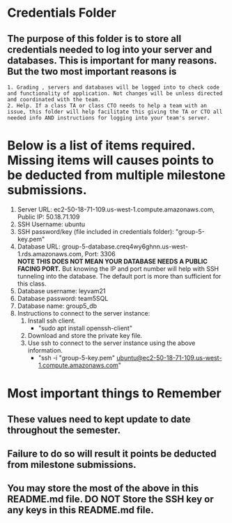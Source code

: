 # Credentials Folder

## The purpose of this folder is to store all credentials needed to log into your server and databases. This is important for many reasons. But the two most important reasons is
    1. Grading , servers and databases will be logged into to check code and functionality of application. Not changes will be unless directed and coordinated with the team.
    2. Help. If a class TA or class CTO needs to help a team with an issue, this folder will help facilitate this giving the TA or CTO all needed info AND instructions for logging into your team's server. 


# Below is a list of items required. Missing items will causes points to be deducted from multiple milestone submissions.

1. Server URL: ec2-50-18-71-109.us-west-1.compute.amazonaws.com, Public IP: 50.18.71.109
2. SSH Username: ubuntu
3. SSH password/key (file included in credentials folder): "group-5-key.pem"
4. Database URL: group-5-database.creq4wy6ghnn.us-west-1.rds.amazonaws.com, Port: 3306
    <br><strong> NOTE THIS DOES NOT MEAN YOUR DATABASE NEEDS A PUBLIC FACING PORT.</strong> But knowing the IP and port number will help with SSH tunneling into the database. The default port is more than sufficient for this class.
6. Database username: leyvam21
7. Database password: team5SQL
8. Database name: group5_db
9. Instructions to connect to the server instance:
   1. Install ssh client.
      - "sudo apt install openssh-client"
   2. Download and store the private key file.
   3. Use ssh to connect to the server instance using the above information.
      - "ssh -i "group-5-key.pem" ubuntu@ec2-50-18-71-109.us-west-1.compute.amazonaws.com"

# Most important things to Remember
## These values need to kept update to date throughout the semester. <br>
## <strong>Failure to do so will result it points be deducted from milestone submissions.</strong><br>
## You may store the most of the above in this README.md file. DO NOT Store the SSH key or any keys in this README.md file.
